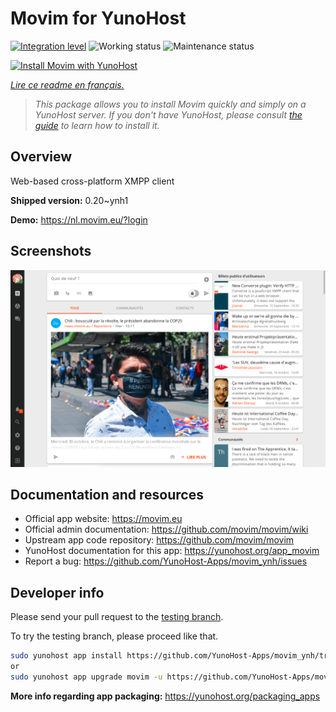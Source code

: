 <!--
N.B.: This README was automatically generated by https://github.com/YunoHost/apps/tree/master/tools/README-generator
It shall NOT be edited by hand.
-->

# Movim for YunoHost

[![Integration level](https://dash.yunohost.org/integration/movim.svg)](https://dash.yunohost.org/appci/app/movim) ![Working status](https://ci-apps.yunohost.org/ci/badges/movim.status.svg) ![Maintenance status](https://ci-apps.yunohost.org/ci/badges/movim.maintain.svg)

[![Install Movim with YunoHost](https://install-app.yunohost.org/install-with-yunohost.svg)](https://install-app.yunohost.org/?app=movim)

*[Lire ce readme en français.](./README_fr.md)*

> *This package allows you to install Movim quickly and simply on a YunoHost server.
If you don't have YunoHost, please consult [the guide](https://yunohost.org/#/install) to learn how to install it.*

## Overview

Web-based cross-platform XMPP client


**Shipped version:** 0.20~ynh1

**Demo:** https://nl.movim.eu/?login

## Screenshots

![Screenshot of Movim](./doc/screenshots/movim.png)

## Documentation and resources

* Official app website: <https://movim.eu>
* Official admin documentation: <https://github.com/movim/movim/wiki>
* Upstream app code repository: <https://github.com/movim/movim>
* YunoHost documentation for this app: <https://yunohost.org/app_movim>
* Report a bug: <https://github.com/YunoHost-Apps/movim_ynh/issues>

## Developer info

Please send your pull request to the [testing branch](https://github.com/YunoHost-Apps/movim_ynh/tree/testing).

To try the testing branch, please proceed like that.

``` bash
sudo yunohost app install https://github.com/YunoHost-Apps/movim_ynh/tree/testing --debug
or
sudo yunohost app upgrade movim -u https://github.com/YunoHost-Apps/movim_ynh/tree/testing --debug
```

**More info regarding app packaging:** <https://yunohost.org/packaging_apps>
